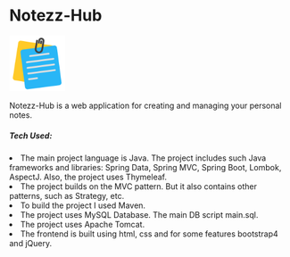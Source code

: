 # Notezz-Hub
<p>
  <img src="https://github.com/pavan-005/Notezz-Hub/blob/main/src/main/resources/static/assets/img/logo.png" width="100" alt="logo.png">
</p>

Notezz-Hub is a web application for creating and managing your personal notes.

<h5>Tech Used:</h5>
<li>The main project language is Java. The project includes such Java frameworks and libraries: Spring Data, Spring MVC, Spring Boot, Lombok, AspectJ. Also, the project uses Thymeleaf.</li>
<li>
The project builds on the MVC pattern. But it also contains other patterns, such as Strategy, etc.
</li>
<li>
To build the project I used Maven.
</li>
<li>
The project uses MySQL Database. The main DB script main.sql.
</li>
<li>
The project uses Apache Tomcat.
</li>
<li>
The frontend is built using html, css and for some features bootstrap4 and jQuery.
</li>

